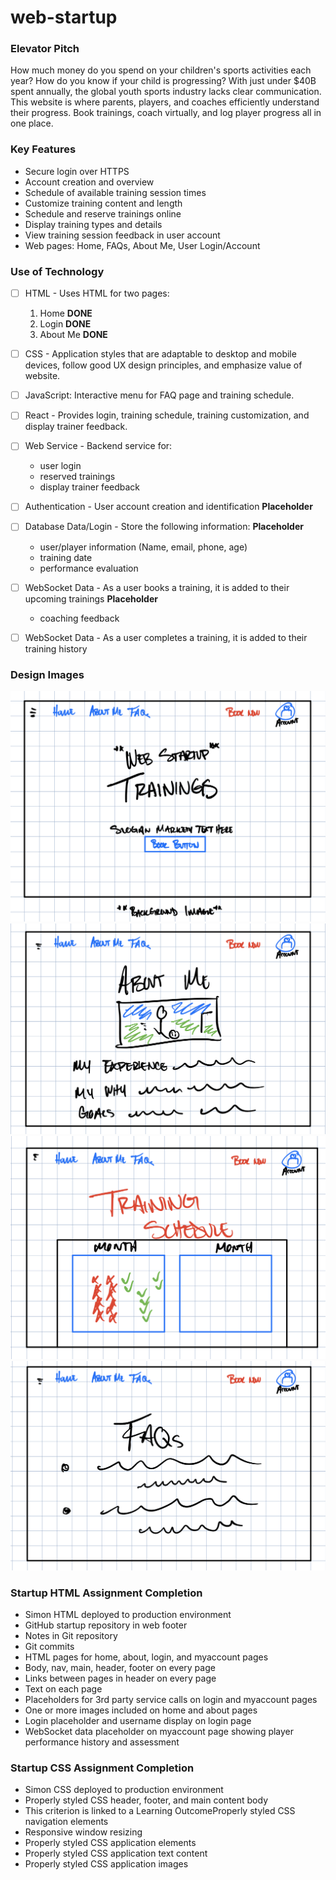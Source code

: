 # web-startup

### Elevator Pitch
How much money do you spend on your children's sports activities each year? How do you know if your child is progressing? With just under $40B spent annually, the global youth sports industry lacks clear communication. This website is where parents, players, and coaches efficiently understand their progress. Book trainings, coach virtually, and log player progress all in one place. 

### Key Features
- Secure login over HTTPS
- Account creation and overview
- Schedule of available training session times
- Customize training content and length 
- Schedule and reserve trainings online
- Display training types and details
- View training session feedback in user account
- Web pages: Home, FAQs, About Me, User Login/Account



### Use of Technology
- [ ] HTML - Uses HTML for two pages:
  1. Home **DONE**
  2. Login **DONE**
  3. About Me **DONE**

- [ ] CSS - Application styles that are adaptable to desktop and mobile devices, follow good UX design principles, and emphasize value of website.
- [ ] JavaScript: Interactive menu for FAQ page and training schedule.
- [ ] React - Provides login, training schedule, training customization, and display trainer feedback.
- [ ] Web Service - Backend service for:
  - user login
  - reserved trainings
  - display trainer feedback
- [ ] Authentication - User account creation and identification **Placeholder**
- [ ] Database Data/Login - Store the following information: **Placeholder**
  - user/player information (Name, email, phone, age)
  - training date
  - performance evaluation 
- [ ] WebSocket Data - As a user books a training, it is added to their upcoming trainings **Placeholder**
  - coaching feedback 
- [ ] WebSocket Data - As a user completes a training, it is added to their training history

### Design Images

![Home Page Sketch](Web-Startup-Home.png)
![FAQ Page Sketch](Web-Startup-About.png)
![Training Schedule Page Sketch](Web-Startup-Schedule.png)
![About Page Sketch](Web-Startup-FAQ.png)


### Startup HTML Assignment Completion
- Simon HTML deployed to production environment
- GitHub startup repository in web footer
- Notes in Git repository
- Git commits
- HTML pages for home, about, login, and myaccount pages
- Body, nav, main, header, footer on every page
- Links between pages in header on every page
- Text on each page
- Placeholders for 3rd party service calls on login and myaccount pages
- One or more images included on home and about pages
- Login placeholder and username display on login page
- WebSocket data placeholder on myaccount page showing player performance history and assessment

### Startup CSS Assignment Completion
- Simon CSS deployed to production environment
- Properly styled CSS header, footer, and main content body
- This criterion is linked to a Learning OutcomeProperly styled CSS navigation elements
- Responsive window resizing
- Properly styled CSS application elements
- Properly styled CSS application text content
- Properly styled CSS application images